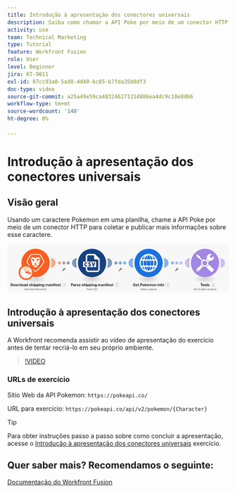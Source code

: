 ```yaml
---
title: Introdução à apresentação dos conectores universais
description: Saiba como chamar a API Poke por meio de um conector HTTP para coletar e publicar informações sobre um personagem Pokemon, tudo em [!DNL Adobe Workfront Fusion].
activity: use
team: Technical Marketing
type: Tutorial
feature: Workfront Fusion
role: User
level: Beginner
jira: KT-9011
exl-id: 87cc93a0-5ad8-4d40-bc85-b7fda35b0df3
doc-type: video
source-git-commit: a25a49e59ca483246271214886ea4dc9c10e8d66
workflow-type: tm+mt
source-wordcount: '140'
ht-degree: 0%

---
```


# Introdução à apresentação dos conectores universais

## Visão geral

Usando um caractere Pokemon em uma planilha, chame a API Poke por meio de um conector HTTP para coletar e publicar mais informações sobre esse caractere.

![Uma imagem do cenário do Fusion](assets/universal-connectors-and-routing-1.png)

## Introdução à apresentação dos conectores universais

A Workfront recomenda assistir ao vídeo de apresentação do exercício antes de tentar recriá-lo em seu próprio ambiente.

>[!VIDEO](https://video.tv.adobe.com/v/335270/?quality=12&learn=on)

### URLs de exercício

Sítio Web da API Pokemon: `https://pokeapi.co/`

URL para exercício: `https://pokeapi.co/api/v2/pokemon/{Character}`

>[!TIP]
>
>Para obter instruções passo a passo sobre como concluir a apresentação, acesse o [Introdução à apresentação dos conectores universais](https://experienceleague.adobe.com/docs/workfront-learn/tutorials-workfront/fusion/exercises/introduction-to-universal-connectors.html?lang=en) exercício.


## Quer saber mais? Recomendamos o seguinte:

[Documentação do Workfront Fusion](https://experienceleague.adobe.com/docs/workfront/using/adobe-workfront-fusion/workfront-fusion-2.html?lang=en)
